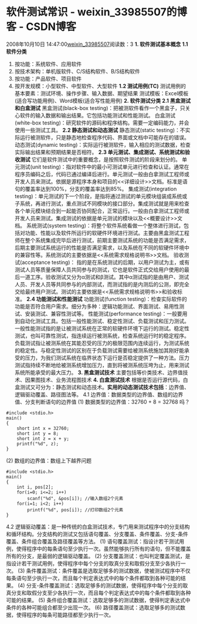 # 软件测试常识 - weixin_33985507的博客 - CSDN博客
2008年10月10日 14:47:00[weixin_33985507](https://me.csdn.net/weixin_33985507)阅读数：3
**1. 软件测试基本概念**
**1.1 软件分类**
1) 按功能：系统软件、应用软件
2) 按技术架构：单机版软件、C/S结构软件、B/S结构软件
3) 按功能：产品软件、项目软件
4) 按开发规模：小型软件、中型软件、大型软件
**1.2 测试用例(TC)**
测试用例的基本要素：测试环境、操作步骤、输入数据、期望结果
测试模板：Excel模板(适合写功能用例)、Word模板(适合写性能用例)
**2. 软件测试分类**
**2.1 黑盒测试和白盒测试**
黑盒测试(black-box testing)：把被测软件看作一个黑盒子，只关心软件的输入数据和输出结果。它包括功能测试和性能测试。
白盒测试(white-box testing)：研究软件的源码和程序结构。需要一定编码能力，并会使用一些测试工具。
**2.2 静态测试和动态测试**
静态测试(static testing)：不实际运行被测软件，只是静态地检查程序代码、界面或文档中可能存在的错误。
动态测试(dynamic testing)：实际运行被测软件，输入相应的测试数据，检查实际输出结果和预期结果是否相符。
**2.3 单元测试、集成测试、系统测试和验收测试**
它们是软件测试中的重要概念，是按照软件测试的阶段来划分的。
单元测试(unit testing)：指对软件中的最小可测试单元进行检查和认证。通常在程序员编码之后，代码已通过编译后进行。单元测试一般由白拿测试工程师或开发人员来测试。依据是源程序本身和项目的<<详细设计>>文档。标准是语句的覆盖率达到100%，分支的覆盖率达到85%。
集成测试(integration testing)：单元测试的下一个阶段，是指将通过测试的单元模块组装成系统或子系统，再进行测试，重点测试不同模块的接口部分。集成测试就是用来检查各个单元模块结合到一起能否协同配合，正常运行。一般由白拿测试工程师或开发人员来测试。集成测试的依据是单元测试的模块以及<<概要设计>>文档。
系统测试(system testing)：将整个软件系统看做一个整体进行测试，包括对功能、性能以及软件所运行的软硬件环境进行测试。主要由黑盒测试工程师在整个系统集成完毕后进行测试，前期主要测试系统的功能是否满足需求，后期主要测试系统运行的性能是否满足需求，以及系统在不同的软硬件环境中的兼容性等。系统测试的主要依据是<<系统需求规格说明书>>文档。
验收测试(acceptance testing)：
指的是在系统测试的后期，以用户测试为主，或有测试人员等质量保障人员共同参与的测试，它也是软件正式交给用户使用的最后一道工序。验收测试又分为α测试和β测试。其中α测试指的是由用户、测试人员、开发人员等共同参与的内部测试，而测试指的是内测后的公测，即完全交给最终用户测试。测试的主要依据是<<系统需求规格说明书>>和验收标准。
**2.4 功能测试和性能测试**
功能测试(function testing)：检查实际软件的功能是否符合用户需求。细分为多种：逻辑功能测试、界面测试、易用性测试、安装测试、兼容性测试等。
性能测试(performance testing)：一般要用到自动化测试工具。包括一般性能测试、稳定性测试、负载测试和压力测试。一般性能测试指的是让被测试系统在正常的软硬件环境下运行的测试。稳定性测试，也叫可靠性测试，指连续运行被测系统，检查系统运行时的稳定程序。负载测试指让被测系统在其能忍受的压力的极限范围内连续运行，为测试系统的稳定性。与稳定性测试的区别在于负载测试需要给被测系统施加其刚好能承受的压力，为我们测试系统在临界状态下运行是否稳定提供了一种方法。压力测试指持续不断地给被测系统增加压力，直到将被测系统压垮为止，用来测试系统所能承受的最大压力。
**3. 黑盒测试技术**
主要包括等价类技术、边界值技术、因果图技术、业务流程图技术
**4. 白盒测试技术**
根据是否运行源代码，白盒测试又可分为：静态测试和动态技术。**实用的动态测试技术包括**：边界值、逻辑驱动覆盖、路径图法等。
4.1 边界值：数据类型的边界值、数组的边界值、分支判断语句的边界值
(1) 数据类型的边界值：32760 + 8 = 32768 吗？
```
#include <stdio.h>
main() 
{ 
    short int x = 32760;
    short int y = 8;
    short int z = x + y;
    printf("%d", z);
}
```
(2) 数组的边界值：数组上下越界问题
```
#include <stdio.h>
main() 
{ 
    int i, pos[2];
    for(i=0; i<=2; i++)
        scanf("%d", &pos[i]); //输入数组2个元素
    for(i=1; i<2; i++)
        printf("%d", pos[i]); //打印数组2个元素
}
```
4.2 逻辑驱动覆盖：是一种传统的白盒测试技术，专门用来测试程序中的分支结构和循环结构。分支结构的测试又包括语句覆盖、分支覆盖、条件覆盖、分支-条件覆盖、条件组合覆盖及路径覆盖等方法。
(1) 语句覆盖测试：指设计若干测试用例，使得程序中的每条语句至少执行一次。虽然能够执行所有的语句，但不能覆盖所有的分支，是最弱的逻辑驱动覆盖。
(2) 分支覆盖测试：也叫判定覆盖测试，是指设计若干测试用例，使得程序中每个分支的取真分支和取假分支至少各执行一次。
(3) 条件覆盖测试：条件覆盖是选取足够多的测试数据，使被测试程序中不仅每条语句至少执行一次，而且每个判定表达式中的每个条件都取到各种可能的结果。
(4) 分支-条件覆盖测试：选取足够多的测试数据，使得程序中每个分支的取真分支和取假分支至少各执行一次，而且每个判定表达式中的每个条件都取到各种可能的结果。
(5) 条件组合覆盖测试：选取足够多的测试数据，使得判定表达式中条件的各种可能组合都至少出现一次。
(6) 路径覆盖测试：选取足够多的测试数据，使得程序的每条可能路径都至少执行一次。
